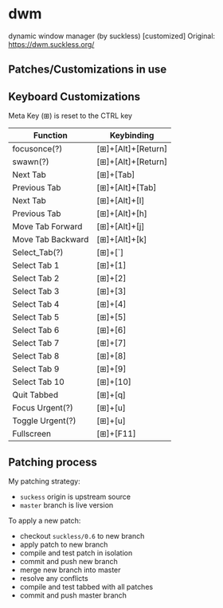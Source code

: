 # dwm
dynamic window manager (by suckless) [customized]
Original: https://dwm.suckless.org/

## Patches/Customizations in use

## Keyboard Customizations
Meta Key (⊞) is reset to the CTRL key

Function | Keybinding
------------ | -------------
focusonce(?) | [⊞]+[Alt]+[Return]
swawn(?) | [⊞]+[Alt]+[Return]
Next Tab | [⊞]+[Tab]
Previous Tab | [⊞]+[Alt]+[Tab]
Next Tab | [⊞]+[Alt]+[l]
Previous Tab | [⊞]+[Alt]+[h]
Move Tab Forward | [⊞]+[Alt]+[j]
Move Tab Backward | [⊞]+[Alt]+[k]
Select_Tab(?) | [⊞]+[`]
Select Tab 1 | [⊞]+[1]
Select Tab 2 | [⊞]+[2]
Select Tab 3 | [⊞]+[3]
Select Tab 4 | [⊞]+[4]
Select Tab 5 | [⊞]+[5]
Select Tab 6 | [⊞]+[6]
Select Tab 7 | [⊞]+[7]
Select Tab 8 | [⊞]+[8]
Select Tab 9 | [⊞]+[9]
Select Tab 10 | [⊞]+[10]
Quit Tabbed | [⊞]+[q]
Focus Urgent(?) | [⊞]+[u]
Toggle Urgent(?) | [⊞]+[u]
Fullscreen | [⊞]+[F11]


## Patching process
My patching strategy:
* `suckess` origin is upstream source
* `master` branch is live version

To apply a new patch:
* checkout `suckless/0.6` to new branch
* apply patch to new branch
* compile and test patch in isolation
* commit and push new branch
* merge new branch into master
* resolve any conflicts
* compile and test tabbed with all patches
* commit and push master branch

